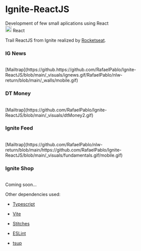 # Ignite-ReactJS

Development of few small aplications using React<br />
<img src="_walls/icons8-react-80.png" width="20"> React <br /> 

Trail ReactJS from Ignite realized by [Rocketseat](https://www.rocketseat.com.br). <br />

### IG News
<br />
[Mailtrap](https://github.https://github.com/RafaelPablo/Ignite-ReactJS/blob/main/_visuals/ignews.gif/RafaelPablo/nlw-return/blob/main/_walls/mobile.gif)

### DT Money
<br />
[Mailtrap](https://github.com/RafaelPablo/Ignite-ReactJS/blob/main/_visuals/dtMoney2.gif)

### Ignite Feed
<br />
[Mailtrap](https://github.com/RafaelPablo/nlw-return/blob/main/https://github.com/RafaelPablo/Ignite-ReactJS/blob/main/_visuals/fundamentals.gif/mobile.gif)

### Ignite Shop
<br />
Coming soon...


Other dependencies used:
* [Typescript](https://www.typescriptlang.org/)
* [Vite](https://vitejs.dev/)
* [Stitches](https://stitches.dev/)
* [ESLint](https://eslint.org/)

* [tsup](https://github.com/egoist/tsup)